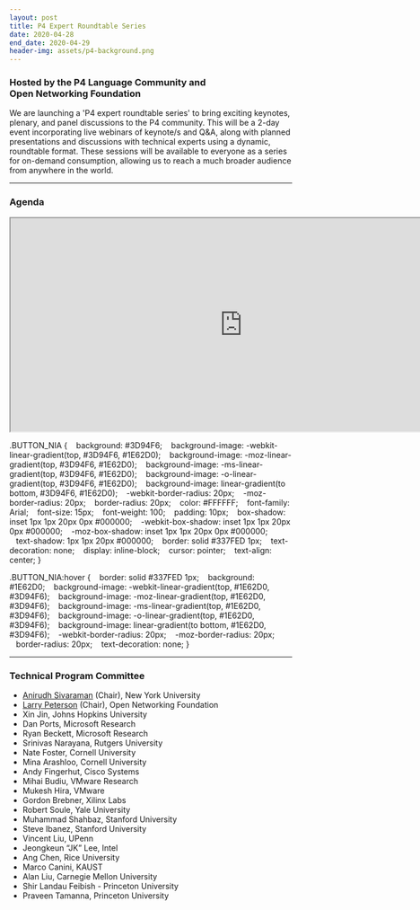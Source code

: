 ```yaml
---
layout: post
title: P4 Expert Roundtable Series
date: 2020-04-28
end_date: 2020-04-29
header-img: assets/p4-background.png
---
```


### Hosted by the P4 Language Community and <br /> Open Networking Foundation  

We are launching a 'P4 expert roundtable series' to bring exciting keynotes, plenary, and panel discussions to the P4 community.  This will be a 2-day event incorporating live webinars of keynote/s and Q&A, along with planned presentations and discussions with technical experts using a dynamic, roundtable format. These sessions will be available to everyone as a series for on-demand consumption, allowing us to reach a much broader audience from anywhere in the world.

---
### Agenda

<iframe width="825" height="380" src="https://docs.google.com/spreadsheets/d/e/2PACX-1vTdXS1YIDKrt--PtzycKIfhPQBIn5wGubSzt0CNiXyInUf9HsyO81jw5NAwZybLxw/pubhtml?gid=1620257474&amp;single=true&amp;widget=false&amp;headers=false&amp;chrome=false"></iframe>
<br>

<a href="https://www.opennetworking.org/p4-expert-roundtable-series/" class="BUTTON_NIA"></a>
.BUTTON_NIA {
   background: #3D94F6;
   background-image: -webkit-linear-gradient(top, #3D94F6, #1E62D0);
   background-image: -moz-linear-gradient(top, #3D94F6, #1E62D0);
   background-image: -ms-linear-gradient(top, #3D94F6, #1E62D0);
   background-image: -o-linear-gradient(top, #3D94F6, #1E62D0);
   background-image: linear-gradient(to bottom, #3D94F6, #1E62D0);
   -webkit-border-radius: 20px;
   -moz-border-radius: 20px;
   border-radius: 20px;
   color: #FFFFFF;
   font-family: Arial;
   font-size: 15px;
   font-weight: 100;
   padding: 10px;
   box-shadow: inset 1px 1px 20px 0px #000000;
   -webkit-box-shadow: inset 1px 1px 20px 0px #000000;
   -moz-box-shadow: inset 1px 1px 20px 0px #000000;
   text-shadow: 1px 1px 20px #000000;
   border: solid #337FED 1px;
   text-decoration: none;
   display: inline-block;
   cursor: pointer;
   text-align: center;
}

.BUTTON_NIA:hover {
   border: solid #337FED 1px;
   background: #1E62D0;
   background-image: -webkit-linear-gradient(top, #1E62D0, #3D94F6);
   background-image: -moz-linear-gradient(top, #1E62D0, #3D94F6);
   background-image: -ms-linear-gradient(top, #1E62D0, #3D94F6);
   background-image: -o-linear-gradient(top, #1E62D0, #3D94F6);
   background-image: linear-gradient(to bottom, #1E62D0, #3D94F6);
   -webkit-border-radius: 20px;
   -moz-border-radius: 20px;
   border-radius: 20px;
   text-decoration: none;
}

---                                                                                                          

### Technical Program Committee
* [Anirudh Sivaraman](https://cs.nyu.edu/~anirudh/) (Chair), New York University
* [Larry Peterson](https://www.opennetworking.org/executive-team/#bio-Larry-Peterson) (Chair), Open Networking Foundation
* Xin Jin, Johns Hopkins University
* Dan Ports, Microsoft Research
* Ryan Beckett, Microsoft Research
* Srinivas Narayana, Rutgers University
* Nate Foster, Cornell University 
* Mina Arashloo, Cornell University
* Andy Fingerhut, Cisco Systems
* Mihai Budiu, VMware Research
* Mukesh Hira, VMware
* Gordon Brebner, Xilinx Labs
* Robert Soule, Yale University
* Muhammad Shahbaz, Stanford University
* Steve Ibanez, Stanford University
* Vincent Liu, UPenn
* Jeongkeun “JK” Lee, Intel
* Ang Chen, Rice University
* Marco Canini, KAUST 
* Alan Liu, Carnegie Mellon University
* Shir Landau Feibish - Princeton University
* Praveen Tamanna, Princeton University

